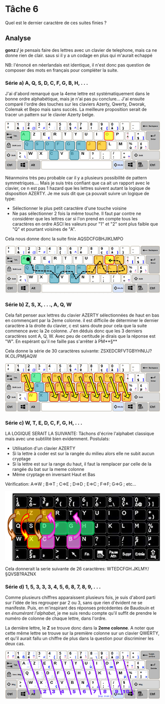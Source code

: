 # Tâche 6

Quel est le dernier caractère de ces suites finies ?

## Analyse

**gonz:/**
je pensais faire des lettres avec un clavier de telephone, mais ca ne donne rien de clair. saus si il y a un codage en plus qui m'aurait echappé

NB: l'énoncé en néerlandais est identique, il n'est donc pas question de composer des mots en français pour compléter la suite.

### Série a) A, Q, S, D, C, F, G, B, H, . . .

J'ai d'abord remarqué que la 4eme lettre est systématiquement dans le bonne ordre alphabétique, mais je n'ai pas pu conclure...
J'ai ensuite comparé l'ordre des touches sur les claviers Azerty, Qwerty, Dworak, Colemak et Bepo mais sans succès.
La meilleure proposition serait de tracer un pattern sur le clavier Azerty belge.

![Soluce](6A_Soluce.png)

Néanmoins très peu probable car il y a plusieurs possibilité de pattern symmetriques....
Mais je suis très confiant que ca ait un rapport avec le clavier, ce n est pas 1 hazard que les lettres suivent autant la logique de disposition AZERTY.
Je me suis dit que ça pouvait suivre un logique de type: 
- Sélectionner le plus petit caractère d'une touche voisine 
- Ne pas sélectionner 2 fois la même touche.
Il faut par contre ne considérer que les lettres car si l'on prend en compte tous les caractères en ordre ASCI les valeurs pour "1" et "2" sont plus faible que "Q" et pourtant voisines de "A".

Cela nous donne donc la suite finie AQSDCFGBHJIKLMPO

![Soluce](6A_Soluce2.png)

### Série b) Z, S, X, . . ., A, Q, **W**

Cela fait penser aux lettres du clavier AZERTY sélectionnées de haut en bas en commençant par la 2eme colonne. il est difficile de déterminer le dernier caractère à la droite du clavier, c est sans doute pour cela que la suite commence avec la 2e colonne.
J'en déduis donc que les 3 derniers caractères sont A, Q, W. Avec peu de certitude je dirais que la réponse est "W". En espérant qu'il ne faille pas s'arrêter à PM**§**

Cela donne la série de 30 caractères suivante: ZSXEDCRFVTGBYHNUJ?IK.OL/PM§AQW

![Soluce](6B_Soluce.png)

### Série c) W, T, E, D, C, F, G, H, . . .

LA LOGIQUE SERAIT LA SUIVANTE:
Tâchons d'écrire l'alphabet classique mais avec une subtilité bien evidemment.
Postulats:
- Utilisation d'un clavier AZERTY
- Si la lettre à coder est sur la rangée du milieu alors elle ne subit aucun cryptage
- Si la lettre est sur la range du haut, il faut la remplacer par celle de la rangée du bat sur la meme colonne
- Même cryptage en inversant Haut et Bas

Vérification:
A=>W ; B=>T ; C=>E ; D=>D ; E=>C ; F=>F; G=>G ; etc...

![Soluce](6C_Soluce.png)

Cela donnerait la serie suivante de 26 caractères: WTEDCFGH.JKLMY/§QVSB?RAZNX

### Série d) 1, 5, 3, 3, 3, 4, 5, 6, 8, 7, 8, 9, . . .

Comme plusieurs chiffres apparaissent plusieurs fois, je suis d'abord parti sur l'idée de les regrouper par 2 ou 3, sans que rien d'évident ne se manifeste. Puis, en m'inspirant des réponses précédentes de Baudouin et en *énumérant l'alphabet*, je me suis rendu compte qu'il suffit de prendre le numéro de colonne de chaque lettre, dans l'ordre.

La dernière lettre, le **Z** se trouve donc dans la **2eme colonne**. A noter que cette même lettre se trouve sur la première colonne sur un clavier QWERTY, et qu'il aurait fallu un chiffre de plus dans la question pour discriminer les deux cas.

![Soluce 6D](6D_Soluce.png)

 
